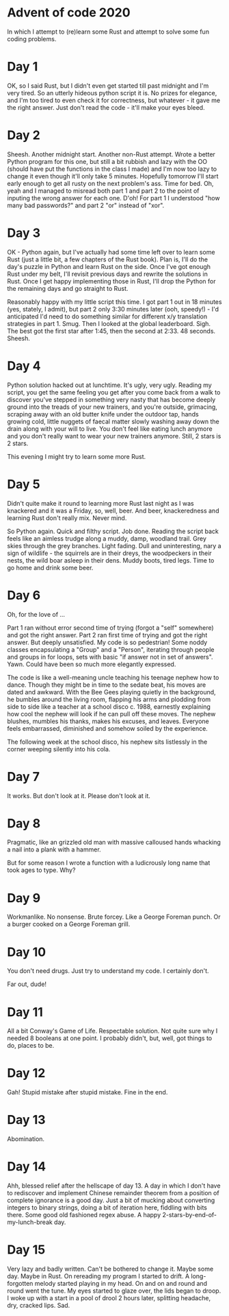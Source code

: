 # Advent of code 2020
In which I attempt to (re)learn some Rust and attempt to solve some fun coding problems.

# Day 1
OK, so I said Rust, but I didn't even get started till past midnight and I'm very tired. So an utterly hideous python script it is. No prizes for elegance, and I'm too tired to even check it for correctness, but whatever - it gave me the right answer. Just don't read the code - it'll make your eyes bleed.

# Day 2
Sheesh. Another midnight start. Another non-Rust attempt. Wrote a better Python program for this one, but still a bit rubbish and lazy with the OO (should have put the functions in the class I made) and I'm now too lazy to change it even though it'll only take 5 minutes. Hopefully tomorrow I'll start early enough to get all rusty on the next problem's ass. Time for bed. Oh, yeah and I managed to misread both part 1 and part 2 to the point of inputing the wrong answer for each one. D'oh! For part 1 I understood "how many bad passwords?" and part 2 "or" instead of "xor".

# Day 3
OK - Python again, but I've actually had some time left over to learn some Rust (just a little bit, a few chapters of the Rust book). Plan is, I'll do the day's puzzle in Python and learn Rust on the side. Once I've got enough Rust under my belt, I'll revisit previous days and rewrite the solutions in Rust. Once I get happy implementing those in Rust, I'll drop the Python for the remaining days and go straight to Rust.

Reasonably happy with my little script this time. I got part 1 out in 18 minutes (yes, stately, I admit), but part 2 only 3:30 minutes later (ooh, speedy!) - I'd anticipated I'd need to do something similar for different x/y translation strategies in part 1. Smug. Then I looked at the global leaderboard. Sigh. The best got the first star after 1:45, then the second at 2:33. 48 seconds. Sheesh.

# Day 4
Python solution hacked out at lunchtime. It's ugly, very ugly. Reading my script, you get the same feeling you get after you come back from a walk to discover you've stepped in something very nasty that has become deeply ground into the treads of your new trainers, and you're outside, grimacing, scraping away with an old butter knife under the outdoor tap, hands growing cold, little nuggets of faecal matter slowly washing away down the drain along with your will to live. You don't feel like eating lunch anymore and you don't really want to wear your new trainers anymore. Still, 2 stars is 2 stars.

This evening I might try to learn some more Rust.

# Day 5
Didn't quite make it round to learning more Rust last night as I was knackered and it was a Friday, so, well, beer. And beer, knackeredness and learning Rust don't really mix. Never mind.

So Python again. Quick and filthy script. Job done. Reading the script back feels like an aimless trudge along a muddy, damp, woodland trail. Grey skies through the grey branches. Light fading. Dull and uninteresting, nary a sign of wildlife - the squirrels are in their dreys, the woodpeckers in their nests, the wild boar asleep in their dens. Muddy boots, tired legs. Time to go home and drink some beer.

# Day 6
Oh, for the love of ...

Part 1 ran without error second time of trying (forgot a "self" somewhere) and got the right answer. Part 2 ran first time of trying and got the right answer. But deeply unsatisfied. My code is so pedestrian! Some noddy classes encapsulating a "Group" and a "Person", iterating through people and groups in for loops, sets with basic "if answer not in set of answers". Yawn. Could have been so much more elegantly expressed.

The code is like a well-meaning uncle teaching his teenage nephew how to dance. Though they might be in time to the sedate beat, his moves are dated and awkward. With the Bee Gees playing quietly in the background, he bumbles around the living room, flapping his arms and plodding from side to side like a teacher at a school disco c. 1988, earnestly explaining how cool the nephew will look if he can pull off these moves. The nephew blushes, mumbles his thanks, makes his excuses, and leaves. Everyone feels embarrassed, diminished and somehow soiled by the experience.

The following week at the school disco, his nephew sits listlessly in the corner weeping silently into his cola.

# Day 7
It works. But don't look at it. Please don't look at it.

# Day 8
Pragmatic, like an grizzled old man with massive calloused hands whacking a nail into a plank with a hammer.

But for some reason I wrote a function with a ludicrously long name that took ages to type. Why?

# Day 9
Workmanlike. No nonsense. Brute forcey. Like a George Foreman punch. Or a burger cooked on a George Foreman grill.

# Day 10
You don't need drugs. Just try to understand my code. I certainly don't.

Far out, dude!

# Day 11
All a bit Conway's Game of Life. Respectable solution. Not quite sure why I needed 8 booleans at one point. I probably didn't, but, well, got things to do, places to be.

# Day 12
Gah! Stupid mistake after stupid mistake. Fine in the end.

# Day 13
Abomination.

# Day 14
Ahh, blessed relief after the hellscape of day 13. A day in which I don't have to rediscover and implement Chinese remainder theorem from a position of complete ignorance is a good day. Just a bit of mucking about converting integers to binary strings, doing a bit of iteration here, fiddling with bits there. Some good old fashioned regex abuse. A happy 2-stars-by-end-of-my-lunch-break day.

# Day 15
Very lazy and badly written. Can't be bothered to change it. Maybe some day. Maybe in Rust. On rereading my program I started to drift. A long-forgotten melody started playing in my head. On and on and round and round went the tune. My eyes started to glaze over, the lids began to droop. I woke up with a start in a pool of drool 2 hours later, splitting headache, dry, cracked lips. Sad.
